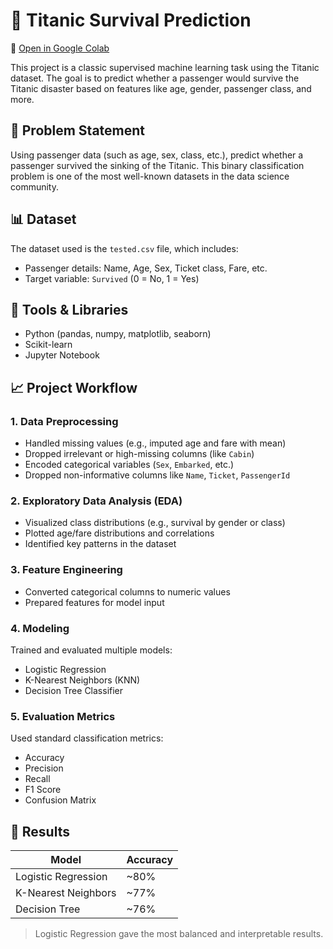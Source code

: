 # 🚢 Titanic Survival Prediction

📎 [Open in Google Colab](https://colab.research.google.com/drive/1vye2xBsJhAwNVDGj9HiYI7C2p6XEtKKJ?usp=sharing)

This project is a classic supervised machine learning task using the Titanic dataset. The goal is to predict whether a passenger would survive the Titanic disaster based on features like age, gender, passenger class, and more.

## 🧠 Problem Statement

Using passenger data (such as age, sex, class, etc.), predict whether a passenger survived the sinking of the Titanic. This binary classification problem is one of the most well-known datasets in the data science community.

## 📊 Dataset

The dataset used is the `tested.csv` file, which includes:

- Passenger details: Name, Age, Sex, Ticket class, Fare, etc.
- Target variable: `Survived` (0 = No, 1 = Yes)

## 🔧 Tools & Libraries

- Python (pandas, numpy, matplotlib, seaborn)
- Scikit-learn
- Jupyter Notebook

## 📈 Project Workflow

### 1. Data Preprocessing
- Handled missing values (e.g., imputed age and fare with mean)
- Dropped irrelevant or high-missing columns (like `Cabin`)
- Encoded categorical variables (`Sex`, `Embarked`, etc.)
- Dropped non-informative columns like `Name`, `Ticket`, `PassengerId`

### 2. Exploratory Data Analysis (EDA)
- Visualized class distributions (e.g., survival by gender or class)
- Plotted age/fare distributions and correlations
- Identified key patterns in the dataset

### 3. Feature Engineering
- Converted categorical columns to numeric values
- Prepared features for model input

### 4. Modeling
Trained and evaluated multiple models:
- Logistic Regression
- K-Nearest Neighbors (KNN)
- Decision Tree Classifier

### 5. Evaluation Metrics
Used standard classification metrics:
- Accuracy
- Precision
- Recall
- F1 Score
- Confusion Matrix

## 🧪 Results

| Model                | Accuracy |
|---------------------|----------|
| Logistic Regression | ~80%     |
| K-Nearest Neighbors | ~77%     |
| Decision Tree       | ~76%     |

> Logistic Regression gave the most balanced and interpretable results.

